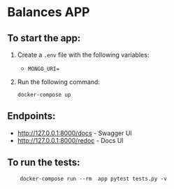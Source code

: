 # Balances APP

## To start the app:
1. Create a `.env` file with the following variables:
    - `MONGO_URI=` 


2. Run the following command:
             
       docker-compose up

## Endpoints:
      
- http://127.0.0.1:8000/docs  - Swagger UI  
- http://127.0.0.1:8000/redoc - Docs UI

## To run the tests:

        docker-compose run --rm  app pytest tests.py -v